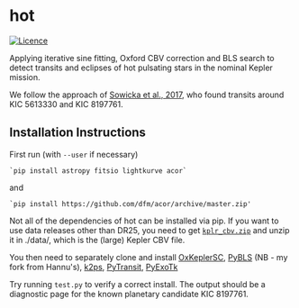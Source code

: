 # hot
[![Licence](http://img.shields.io/badge/license-GPLv3-blue.svg?style=flat)](http://www.gnu.org/licenses/gpl-3.0.html)

Applying iterative sine fitting, Oxford CBV correction and BLS search to detect transits and eclipses of hot pulsating stars in the nominal Kepler mission. 

We follow the approach of [Sowicka et al., 2017](http://adsabs.harvard.edu/abs/2017MNRAS.467.4663S), who found transits around KIC 5613330 and KIC 8197761.

## Installation Instructions

First run (with `--user` if necessary)

	`pip install astropy fitsio lightkurve acor`

and 

	`pip install https://github.com/dfm/acor/archive/master.zip'

Not all of the dependencies of hot can be installed via pip. If you want to use data releases other than DR25, you need to get [`kplr_cbv.zip`](http://archive.stsci.edu/kepler/cbv.html) and unzip it in ./data/, which is the (large) Kepler CBV file.

You then need to separately clone and install [OxKeplerSC](https://github.com/OxES/OxKeplerSC), [PyBLS](https://github.com/benjaminpope/PyBLS) (NB - my fork from Hannu's), [k2ps](https://github.com/hpparvi/k2ps), [PyTransit](https://github.com/hpparvi/PyTransit), [PyExoTk](https://github.com/hpparvi/PyExoTK)

Try running `test.py` to verify a correct install. The output should be a diagnostic page for the known planetary candidate KIC 8197761. 